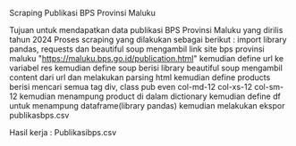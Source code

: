 Scraping Publikasi BPS Provinsi Maluku

Tujuan untuk mendapatkan data publikasi BPS Provinsi Maluku yang dirilis tahun 2024
Proses scraping yang dilakukan sebagai berikut :
  import library pandas, requests dan beautiful soup
  mengambil link site bps provinsi maluku "https://maluku.bps.go.id/publication.html"
  kemudian define url ke variabel res
  kemudian define soup berisi library beautiful soup mengambil content dari url dan melakukan parsing html
  kemudian define products berisi mencari semua tag div, class pub even col-md-12 col-xs-12 col-sm-12
  kemudian menampung product di dalam dictionary
  kemudian define df untuk menampung dataframe(library pandas)
  kemudian melakukan ekspor publikasbps.csv

Hasil kerja :
Publikasibps.csv
